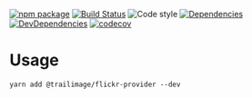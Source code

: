 [![npm package](https://img.shields.io/npm/v/@trailimage/flickr-provider.svg)](https://www.npmjs.org/package/@trailimage/flickr-provider)
[![Build Status](https://travis-ci.org/trailimage/flickr-provider.svg?branch=master)](https://travis-ci.org/trailimage/flickr-provider)
![Code style](https://img.shields.io/badge/code_style-prettier-ff69b4.svg)
[![Dependencies](https://img.shields.io/david/trailimage/flickr-provider.svg)](https://david-dm.org/trailimage/flickr-provider)
[![DevDependencies](https://img.shields.io/david/dev/trailimage/flickr-provider.svg)](https://david-dm.org/trailimage/flickr-provider#info=devDependencies&view=list)
[![codecov](https://codecov.io/gh/trailimage/flickr-provider/branch/master/graph/badge.svg)](https://codecov.io/gh/trailimage/flickr-provider)

# Usage

```
yarn add @trailimage/flickr-provider --dev
```
